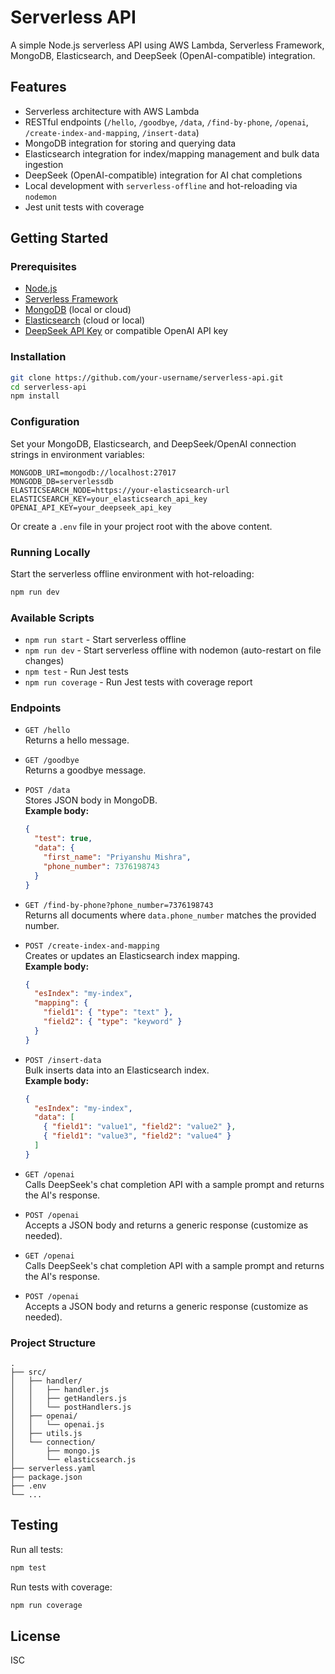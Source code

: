 # Serverless API

A simple Node.js serverless API using AWS Lambda, Serverless Framework, MongoDB, Elasticsearch, and DeepSeek (OpenAI-compatible) integration.

## Features

- Serverless architecture with AWS Lambda
- RESTful endpoints (`/hello`, `/goodbye`, `/data`, `/find-by-phone`, `/openai`, `/create-index-and-mapping`, `/insert-data`)
- MongoDB integration for storing and querying data
- Elasticsearch integration for index/mapping management and bulk data ingestion
- DeepSeek (OpenAI-compatible) integration for AI chat completions
- Local development with `serverless-offline` and hot-reloading via `nodemon`
- Jest unit tests with coverage

## Getting Started

### Prerequisites

- [Node.js](https://nodejs.org/)
- [Serverless Framework](https://www.serverless.com/framework/docs/getting-started/)
- [MongoDB](https://www.mongodb.com/) (local or cloud)
- [Elasticsearch](https://www.elastic.co/) (cloud or local)
- [DeepSeek API Key](https://deepseek.com/) or compatible OpenAI API key

### Installation

```bash
git clone https://github.com/your-username/serverless-api.git
cd serverless-api
npm install
```

### Configuration

Set your MongoDB, Elasticsearch, and DeepSeek/OpenAI connection strings in environment variables:

```env
MONGODB_URI=mongodb://localhost:27017
MONGODB_DB=serverlessdb
ELASTICSEARCH_NODE=https://your-elasticsearch-url
ELASTICSEARCH_KEY=your_elasticsearch_api_key
OPENAI_API_KEY=your_deepseek_api_key
```

Or create a `.env` file in your project root with the above content.

### Running Locally

Start the serverless offline environment with hot-reloading:

```bash
npm run dev
```

### Available Scripts

- `npm run start` - Start serverless offline
- `npm run dev` - Start serverless offline with nodemon (auto-restart on file changes)
- `npm test` - Run Jest tests
- `npm run coverage` - Run Jest tests with coverage report

### Endpoints

- `GET /hello`  
  Returns a hello message.

- `GET /goodbye`  
  Returns a goodbye message.

- `POST /data`  
  Stores JSON body in MongoDB.  
  **Example body:**
  ```json
  {
    "test": true,
    "data": {
      "first_name": "Priyanshu Mishra",
      "phone_number": 7376198743
    }
  }
  ```

- `GET /find-by-phone?phone_number=7376198743`  
  Returns all documents where `data.phone_number` matches the provided number.

- `POST /create-index-and-mapping`  
  Creates or updates an Elasticsearch index mapping.  
  **Example body:**
  ```json
  {
    "esIndex": "my-index",
    "mapping": {
      "field1": { "type": "text" },
      "field2": { "type": "keyword" }
    }
  }
  ```

- `POST /insert-data`  
  Bulk inserts data into an Elasticsearch index.  
  **Example body:**
  ```json
  {
    "esIndex": "my-index",
    "data": [
      { "field1": "value1", "field2": "value2" },
      { "field1": "value3", "field2": "value4" }
    ]
  }
  ```
- `GET /openai`  
  Calls DeepSeek's chat completion API with a sample prompt and returns the AI's response.

- `POST /openai`  
  Accepts a JSON body and returns a generic response (customize as needed).
- `GET /openai`  
  Calls DeepSeek's chat completion API with a sample prompt and returns the AI's response.

- `POST /openai`  
  Accepts a JSON body and returns a generic response (customize as needed).

### Project Structure

```
.
├── src/
│   ├── handler/
│   │   ├── handler.js
│   │   ├── getHandlers.js
│   │   └── postHandlers.js
│   ├── openai/
│   │   └── openai.js
│   ├── utils.js
│   └── connection/
│       ├── mongo.js
│       └── elasticsearch.js
├── serverless.yaml
├── package.json
├── .env
└── ...
```

## Testing

Run all tests:
```bash
npm test
```

Run tests with coverage:
```bash
npm run coverage
```

## License

ISC
